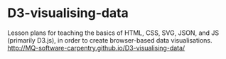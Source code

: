 # D3-visualising-data

Lesson plans for teaching the basics of HTML, CSS, SVG, JSON, and JS (primarily D3.js), in order to create browser-based data visualisations.
<a href="http://MQ-software-carpentry.github.io/D3-visualising-data/">http://MQ-software-carpentry.github.io/D3-visualising-data/</a>
